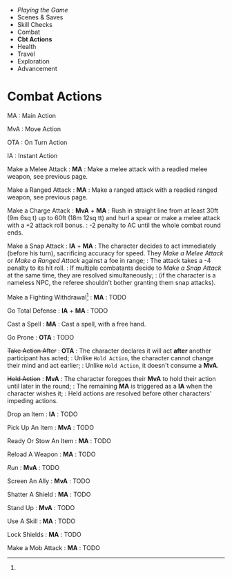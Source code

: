 
<!-- .margin.compass -->
* _Playing the Game_
* Scenes & Saves
* Skill Checks
* Combat
* **Cbt Actions**
* Health
* Travel
* Exploration
* Advancement


# Combat Actions

[^1]:
  <!-- .abbreviations -->
  MA
  : Main Action

  MvA
  : Move Action

  OTA
  : On Turn Action

  IA
  : Instant Action


Make a Melee Attack
: **MA**
: Make a melee attack with a readied melee weapon, see previous page.

Make a Ranged Attack
: **MA**
: Make a ranged attack with a readied ranged weapon, see previous page.

Make a Charge Attack
: **MvA** + **MA**
: Rush in straight line from at least 30ft (9m 6sq t) up to 60ft (18m 12sq tt) and hurl a spear or make a melee attack with a +2 attack roll bonus.
: -2 penalty to AC until the whole combat round ends.

Make a Snap Attack
: **IA** + **MA**
: The character decides to act immediately (before his turn), sacrificing accuracy for speed. They _Make a Melee Attack_ or _Make a Ranged Attack_ against a foe in range;
: The attack takes a -4 penalty to its hit roll.
: If multiple combatants decide to _Make a Snap Attack_ at the same time, they are resolved simultaneously;
: (if the character is a nameless NPC, the referee shouldn't bother granting them snap attacks).

Make a Fighting Withdrawal[^1]
: **MA**
: TODO

Go Total Defense
: **IA** + **MA**
: TODO

Cast a Spell
: **MA**
: Cast a spell, with a free hand.

<!-- .bravo -->
Go Prone
: **OTA**
: TODO

~~Take Action After~~
: **OTA**
: The character declares it will act **after** another participant has acted;
: Unlike `Hold Action`, the character cannot change their mind and act earlier;
: Unlike `Hold Action`, it doesn't consume a **MvA**.

~~Hold Action~~
: **MvA**
: The character foregoes their **MvA** to hold their action until later in the round;
: The remaining **MA** is triggered as a **IA** when the character wishes it;
: Held actions are resolved before other characters' impeding actions.

Drop an Item
: **IA**
: TODO

Pick Up An Item
: **MvA**
: TODO

Ready Or Stow An Item
: **MA**
: TODO

Reload A Weapon
: **MA**
: TODO

_Run_
: **MvA**
: TODO

Screen An Ally
: **MvA**
: TODO

Shatter A Shield
: **MA**
: TODO

Stand Up
: **MvA**
: TODO

Use A Skill
: **MA**
: TODO

Lock Shields
: **MA**
: TODO

Make a Mob Attack
: **MA**
: TODO

